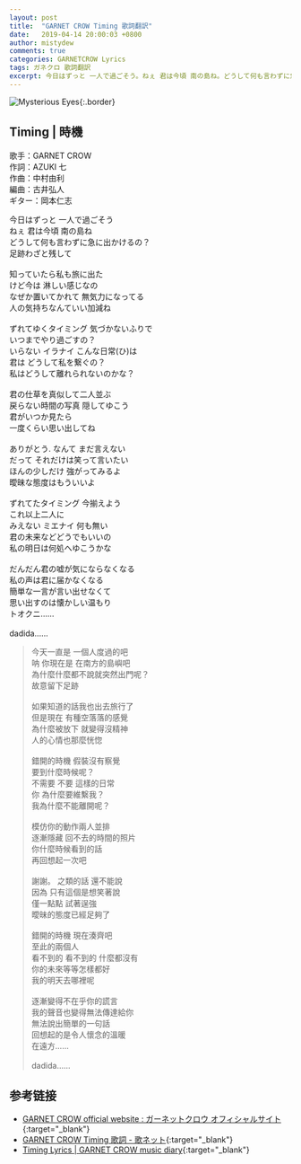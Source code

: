 ```yaml
---
layout: post
title:  "GARNET CROW Timing 歌詞翻訳"
date:   2019-04-14 20:00:03 +0800
author: mistydew
comments: true
categories: GARNETCROW Lyrics
tags: ガネクロ 歌詞翻訳
excerpt: 今日はずっと 一人で過ごそう。ねぇ 君は今頃 南の島ね。どうして何も言わずに急に出かけるの？足跡わざと残して。
---
```

![Mysterious Eyes](https://raw.githubusercontent.com/mistydew/gc2/master/cover/single/SG01_Mysterious%20Eyes.jpg){:.border}

## Timing | 時機

歌手：GARNET CROW<br>
作詞：AZUKI 七<br>
作曲：中村由利<br>
編曲：古井弘人<br>
ギター：岡本仁志

<div class="lyric-original">
<p>
今日はずっと 一人で過ごそう<br>
ねぇ 君は今頃 南の島ね<br>
どうして何も言わずに急に出かけるの？<br>
足跡わざと残して<br>
<br>
知っていたら私も旅に出た<br>
けど今は 淋しい感じなの<br>
なぜか置いてかれて 無気力になってる<br>
人の気持ちなんていい加減ね<br>
<br>
ずれてゆくタイミング 気づかないふりで<br>
いつまでやり過ごすの？<br>
いらない イラナイ こんな日常(ひ)は<br>
君は どうして私を繋ぐの？<br>
私はどうして離れられないのかな？<br>
<br>
君の仕草を真似して二人並ぶ<br>
戻らない時間の写真 隠してゆこう<br>
君がいつか見たら<br>
一度くらい思い出してね<br>
<br>
ありがとう. なんて まだ言えない<br>
だって それだけは笑って言いたい<br>
ほんの少しだけ 強がってみるよ<br>
曖昧な態度はもういいよ<br>
<br>
ずれてたタイミング 今揃えよう<br>
これ以上二人に<br>
みえない ミエナイ 何も無い<br>
君の未来などどうでもいいの<br>
私の明日は何処へゆこうかな<br>
<br>
だんだん君の嘘が気にならなくなる<br>
私の声は君に届かなくなる<br>
簡単な一言が言い出せなくて<br>
思い出すのは懐かしい温もり<br>
トオクニ……<br>
<br>
dadida......
</p>
</div>

<div class="lyric-translation">
<blockquote>
今天一直是 一個人度過的吧<br>
呐 你現在是 在南方的島嶼吧<br>
為什麼什麼都不說就突然出門呢？<br>
故意留下足跡<br>
<br>
如果知道的話我也出去旅行了<br>
但是現在 有種空落落的感覺<br>
為什麼被放下 就變得沒精神<br>
人的心情也那麼恍惚<br>
<br>
錯開的時機 假裝沒有察覺<br>
要到什麼時候呢？<br>
不需要 不要 這樣的日常<br>
你 為什麼要維繫我？<br>
我為什麼不能離開呢？<br>
<br>
模仿你的動作兩人並排<br>
逐漸隱藏 回不去的時間的照片<br>
你什麼時候看到的話<br>
再回想起一次吧<br>
<br>
謝謝。 之類的話 還不能說<br>
因為 只有這個是想笑著說<br>
僅一點點 試著逞強<br>
曖昧的態度已經足夠了<br>
<br>
錯開的時機 現在湊齊吧<br>
至此的兩個人<br>
看不到的 看不到的 什麼都沒有<br>
你的未來等等怎樣都好<br>
我的明天去哪裡呢<br>
<br>
逐漸變得不在乎你的謊言<br>
我的聲音也變得無法傳達給你<br>
無法說出簡單的一句話<br>
回想起的是令人懷念的溫暖<br>
在遠方......<br>
<br>
dadida......
</blockquote>
</div>

## 参考链接

* [GARNET CROW official website : ガーネットクロウ オフィシャルサイト](http://www.garnetcrow.com){:target="_blank"}
* [GARNET CROW Timing 歌詞 - 歌ネット](https://www.uta-net.com/song/){:target="_blank"}
* [Timing Lyrics \| GARNET CROW music diary](https://mistydew.github.io/gc/lyrics/original/Timing.html){:target="_blank"}
